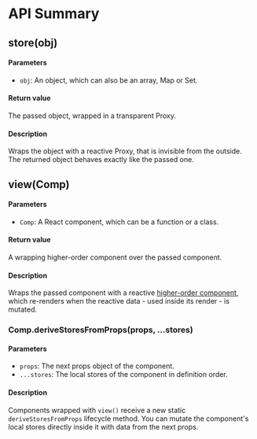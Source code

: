 # API Summary

## store(obj)

#### Parameters

- `obj`: An object, which can also be an array, Map or Set.

#### Return value

The passed object, wrapped in a transparent Proxy.

#### Description

Wraps the object with a reactive Proxy, that is invisible from the outside. The returned object behaves exactly like the passed one.

## view(Comp)

#### Parameters

- `Comp`: A React component, which can be a function or a class.

#### Return value

A wrapping higher-order component over the passed component.

#### Description

Wraps the passed component with a reactive [higher-order component](https://reactjs.org/docs/higher-order-components.html), which re-renders when the reactive data - used inside its render - is mutated.

### Comp.deriveStoresFromProps(props, ...stores)

#### Parameters

- `props`: The next props object of the component.
- `...stores`: The local stores of the component in definition order.

#### Description

Components wrapped with `view()` receive a new static `deriveStoresFromProps` lifecycle method. You can mutate the component's local stores directly inside it with data from the next props.
